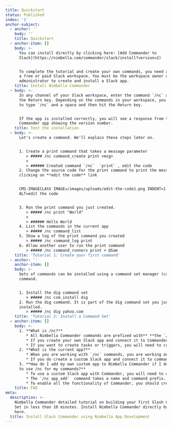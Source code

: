 ```yaml
---
title: Quickstart
status: Published
index: '1'
anchor-subject:
  - anchor: ''
    body: ''
    title: Quickstart
  - anchor-item: []
    body: >-
      You can install directly by clicking here: [Add Commander to
      Slack](https://nimbella.com/commander/slack/install?version=2)


      To complete the tutorial and create your own commands, you need access to
      a free or paid Slack workspace. You must be the workspace owner or an
      administrator to create and install a Slack app.
    title: Install Nimbella Commander
  - body: >-
      In any channel of your Slack workspace, enter the command `/nc` and press
      the Return key. Depending on the commands in your workspace, you may need
      to type `/nc` and a space and then hit the Return key.


      If the app is installed correctly, you will see a response from the
      Commander app showing the version number.
    title: Test the installation
  - body: >-
      Let's create a command. We'll explain these steps later on.


      1. Create a print command that takes a message parameter
         > ##### /nc command_create print <msg>
         >
         > ###### Created command `/nc`  `print` , edit the code
      2. Change the source code for the print command to print the message by
      clicking on **edit the code** link


      CMS-IMAGECLASS IMAGE=/images/uploads/edit-the-code1.png INDENT=1 CLASS=w75
      ALT=edit the code


      3. Run the print command you just created.
         > ##### /nc print "World"
         >
         > ###### Hello World
      4. List the commands in the current app
         > ##### /nc command_list
      5. Show a log of the print command you created
         > ##### /nc command_log print
      6. Allow another user to run the print command
         > ##### /nc command_runners print + @Sam
    title: 'Tutorial 1: Create your first command'
  - anchor: ''
    anchor-item: []
    body: >-
      Sets of commands can be installed using a command set manager (csm)
      command. 


      1. Install the dig command set
         > ##### /nc csm_install dig
      2. Run the dig command. It is part of the dig command set you just
      installed.
         > ##### /nc dig yahoo.com
    title: 'Tutorial 2: Install a Command Set'
  - anchor-item: []
    body: >-
      1. **What is /nc?**
         * All Nimbella Commander commands are prefixed with** **the `/nc` slash command in Slack. In addition, you can create commands that also run using the `/nc` prefix.
         * If you create your own Slack app and connect it to Commander, you can create a custom slash prefix for your own custom commands.
         * If you want to create tasks or triggers, you will need to create a webhook in Slack that can output to the channel you want the task or trigger to output to. To do that, you need to create a custom Slack app and create a channel webhook in the custom app that can be used to output to a channel in your workspace.
      2. **What is the current app?**
         * When you are working with `/nc` commands, you are working on one specific app. If you aren’t creating custom Slack apps to use with Commander, you won’t be changing your “current app”.
         * If you do create a custom Slack app and connect it to commander (with app_add), when you develop commands for that app or manage that app, you will want to set your “current app” to that custom Slack app.
      3. **How do I add my own custom app to Nimbella Commander if I don’t want
      to use /nc for my commands?**
         * To use a custom Slack app with Commander, you will need to create a Slack app in Slack and then connect it to Commander using `/nc app_add` 
         * The `/nc app_add`  command takes a name and command prefix. The command prefix is used by Slack users to run any of the commands in the app. For example, if you have an app named "devops" with a command prefix of "/devops", a user could run: `/devops addhost x.y.z 1.2.3.4` 
         * To enable all the functionality of Commander, you should create your own Slack App and connect it to Commander using `/nc app_add` as explained in the [Developer Guide](/docs/commander/slack/guide#create-manage-custom-apps).
    title: FAQ
meta:
  description: >-
    Nimbella Commander detailed tutorial on building your first Slash Command
    Set in less than 10 minutes. Install Nimbella Commander directly by clicking
    here. 
  title: Install Slack Commander using Nimbella App Development
---
```


